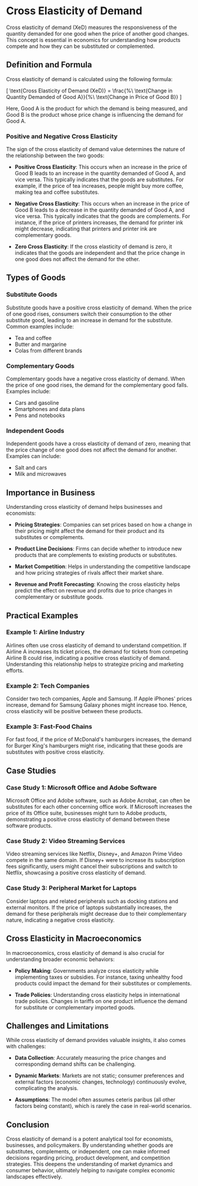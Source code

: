 # Cross Elasticity of Demand

Cross elasticity of demand (XeD) measures the responsiveness of the quantity demanded for one good when the price of another good changes. This concept is essential in economics for understanding how products compete and how they can be substituted or complemented. 

## Definition and Formula

Cross elasticity of demand is calculated using the following formula:

\[ \text{Cross Elasticity of Demand (XeD)} = \frac{\%\ \text{Change in Quantity Demanded of Good A}}{\%\ \text{Change in Price of Good B}} \]

Here, Good A is the product for which the demand is being measured, and Good B is the product whose price change is influencing the demand for Good A.

### Positive and Negative Cross Elasticity

The sign of the cross elasticity of demand value determines the nature of the relationship between the two goods:

- **Positive Cross Elasticity**: This occurs when an increase in the price of Good B leads to an increase in the quantity demanded of Good A, and vice versa. This typically indicates that the goods are substitutes. For example, if the price of tea increases, people might buy more coffee, making tea and coffee substitutes.

- **Negative Cross Elasticity**: This occurs when an increase in the price of Good B leads to a decrease in the quantity demanded of Good A, and vice versa. This typically indicates that the goods are complements. For instance, if the price of printers increases, the demand for printer ink might decrease, indicating that printers and printer ink are complementary goods.

- **Zero Cross Elasticity**: If the cross elasticity of demand is zero, it indicates that the goods are independent and that the price change in one good does not affect the demand for the other.

## Types of Goods

### Substitute Goods

Substitute goods have a positive cross elasticity of demand. When the price of one good rises, consumers switch their consumption to the other substitute good, leading to an increase in demand for the substitute. Common examples include:

- Tea and coffee
- Butter and margarine
- Colas from different brands

### Complementary Goods

Complementary goods have a negative cross elasticity of demand. When the price of one good rises, the demand for the complementary good falls. Examples include:

- Cars and gasoline
- Smartphones and data plans
- Pens and notebooks

### Independent Goods

Independent goods have a cross elasticity of demand of zero, meaning that the price change of one good does not affect the demand for another. Examples can include:

- Salt and cars
- Milk and microwaves

## Importance in Business

Understanding cross elasticity of demand helps businesses and economists:

- **Pricing Strategies**: Companies can set prices based on how a change in their pricing might affect the demand for their product and its substitutes or complements.
  
- **Product Line Decisions**: Firms can decide whether to introduce new products that are complements to existing products or substitutes.

- **Market Competition**: Helps in understanding the competitive landscape and how pricing strategies of rivals affect their market share.

- **Revenue and Profit Forecasting**: Knowing the cross elasticity helps predict the effect on revenue and profits due to price changes in complementary or substitute goods.

## Practical Examples

### Example 1: Airline Industry

Airlines often use cross elasticity of demand to understand competition. If Airline A increases its ticket prices, the demand for tickets from competing Airline B could rise, indicating a positive cross elasticity of demand. Understanding this relationship helps to strategize pricing and marketing efforts.

### Example 2: Tech Companies

Consider two tech companies, Apple and Samsung. If Apple iPhones' prices increase, demand for Samsung Galaxy phones might increase too. Hence, cross elasticity will be positive between these products.

### Example 3: Fast-Food Chains

For fast food, if the price of McDonald's hamburgers increases, the demand for Burger King's hamburgers might rise, indicating that these goods are substitutes with positive cross elasticity.

## Case Studies

### Case Study 1: Microsoft Office and Adobe Software

Microsoft Office and Adobe software, such as Adobe Acrobat, can often be substitutes for each other concerning office work. If Microsoft increases the price of its Office suite, businesses might turn to Adobe products, demonstrating a positive cross elasticity of demand between these software products.

### Case Study 2: Video Streaming Services

Video streaming services like Netflix, Disney+, and Amazon Prime Video compete in the same domain. If Disney+ were to increase its subscription fees significantly, users might cancel their subscriptions and switch to Netflix, showcasing a positive cross elasticity of demand.

### Case Study 3: Peripheral Market for Laptops

Consider laptops and related peripherals such as docking stations and external monitors. If the price of laptops substantially increases, the demand for these peripherals might decrease due to their complementary nature, indicating a negative cross elasticity.

## Cross Elasticity in Macroeconomics

In macroeconomics, cross elasticity of demand is also crucial for understanding broader economic behaviors:

- **Policy Making**: Governments analyze cross elasticity while implementing taxes or subsidies. For instance, taxing unhealthy food products could impact the demand for their substitutes or complements.
  
- **Trade Policies**: Understanding cross elasticity helps in international trade policies. Changes in tariffs on one product influence the demand for substitute or complementary imported goods.

## Challenges and Limitations

While cross elasticity of demand provides valuable insights, it also comes with challenges:

- **Data Collection**: Accurately measuring the price changes and corresponding demand shifts can be challenging.

- **Dynamic Markets**: Markets are not static; consumer preferences and external factors (economic changes, technology) continuously evolve, complicating the analysis.

- **Assumptions**: The model often assumes ceteris paribus (all other factors being constant), which is rarely the case in real-world scenarios.

## Conclusion

Cross elasticity of demand is a potent analytical tool for economists, businesses, and policymakers. By understanding whether goods are substitutes, complements, or independent, one can make informed decisions regarding pricing, product development, and competition strategies. This deepens the understanding of market dynamics and consumer behavior, ultimately helping to navigate complex economic landscapes effectively.
